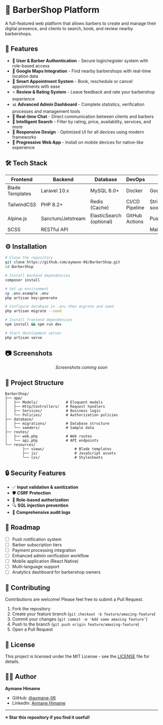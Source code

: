 # 💈 BarberShop Platform

A full-featured web platform that allows barbers to create and manage their digital presence, and clients to search, book, and review nearby barbershops.

## 🚀 Features

- 🔐 **User & Barber Authentication** - Secure login/register system with role-based access
- 📍 **Google Maps Integration** - Find nearby barbershops with real-time location data
- 📅 **Smart Appointment System** - Book, reschedule or cancel appointments with ease
- ⭐ **Review & Rating System** - Leave feedback and rate your barbershop experience
- 📊 **Advanced Admin Dashboard** - Complete statistics, verification processes and management tools
- 💬 **Real-time Chat** - Direct communication between clients and barbers
- 🔎 **Intelligent Search** - Filter by rating, price, availability, services, and more
- 🎨 **Responsive Design** - Optimized UI for all devices using modern frameworks
- 📱 **Progressive Web App** - Install on mobile devices for native-like experience

## 🛠️ Tech Stack

| Frontend | Backend | Database | DevOps | APIs |
|----------|---------|----------|--------|------|
| Blade Templates | Laravel 10.x | MySQL 8.0+ | Docker | Google Maps |
| TailwindCSS | PHP 8.2+ | Redis (Cache) | CI/CD Pipeline | Stripe (coming soon) |
| Alpine.js | Sanctum/Jetstream | ElasticSearch (optional) | GitHub Actions | Pusher/Socket.io |
| SCSS | RESTful API | | | Mailchimp |

## ⚙️ Installation

```bash
# Clone the repository
git clone https://github.com/aymane-06/BarberShop.git
cd BarberShop

# Install backend dependencies
composer install

# Set up environment
cp .env.example .env
php artisan key:generate

# Configure database in .env then migrate and seed
php artisan migrate --seed

# Install frontend dependencies
npm install && npm run dev

# Start development server
php artisan serve
```

## 📷 Screenshots

<div align="center">
    <p><i>Screenshots coming soon</i></p>
   
</div>

## 🧠 Project Structure

```
BarberShop/
├── app/
│   ├── Models/             # Eloquent models
│   ├── Http/Controllers/   # Request handlers
│   ├── Services/           # Business logic
│   └── Policies/           # Authorization policies
├── database/
│   ├── migrations/         # Database structure
│   └── seeders/            # Sample data
├── routes/
│   ├── web.php             # Web routes
│   └── api.php             # API endpoints
└── resources/
        ├── views/              # Blade templates
        ├── js/                 # JavaScript assets
        └── css/                # Stylesheets
```

## 🔒 Security Features

- ✅ **Input validation & sanitization**
- 🛡️ **CSRF Protection**
- 👮 **Role-based authorization**
- 🔍 **SQL injection prevention**
- 📝 **Comprehensive audit logs**

## 🚀 Roadmap

- [ ] Push notification system
- [ ] Barber subscription tiers
- [ ] Payment processing integration
- [ ] Enhanced admin verification workflow
- [ ] Mobile application (React Native)
- [ ] Multi-language support
- [ ] Analytics dashboard for barbershop owners

## 🤝 Contributing

Contributions are welcome! Please feel free to submit a Pull Request.

1. Fork the repository
2. Create your feature branch (`git checkout -b feature/amazing-feature`)
3. Commit your changes (`git commit -m 'Add some amazing feature'`)
4. Push to the branch (`git push origin feature/amazing-feature`)
5. Open a Pull Request

## 📄 License

This project is licensed under the MIT License - see the [LICENSE](LICENSE) file for details.

## 🙋‍♂️ Author

**Aymane Himame**
- GitHub: [@aymane-06](https://github.com/aymane-06)
- LinkedIn: [Aymane Himame](www.linkedin.com/in/aymane-himame)

---

**⭐ Star this repository if you find it useful!**
